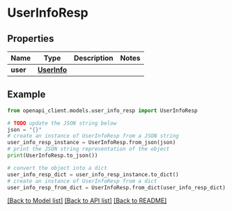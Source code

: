 # UserInfoResp


## Properties

Name | Type | Description | Notes
------------ | ------------- | ------------- | -------------
**user** | [**UserInfo**](UserInfo.md) |  | 

## Example

```python
from openapi_client.models.user_info_resp import UserInfoResp

# TODO update the JSON string below
json = "{}"
# create an instance of UserInfoResp from a JSON string
user_info_resp_instance = UserInfoResp.from_json(json)
# print the JSON string representation of the object
print(UserInfoResp.to_json())

# convert the object into a dict
user_info_resp_dict = user_info_resp_instance.to_dict()
# create an instance of UserInfoResp from a dict
user_info_resp_from_dict = UserInfoResp.from_dict(user_info_resp_dict)
```
[[Back to Model list]](../README.md#documentation-for-models) [[Back to API list]](../README.md#documentation-for-api-endpoints) [[Back to README]](../README.md)


